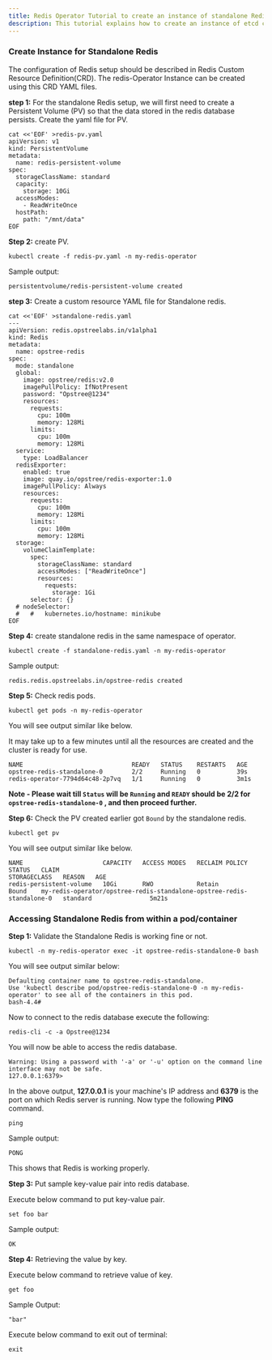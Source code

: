 ```yaml
---
title: Redis Operator Tutorial to create an instance of standalone Redis 
description: This tutorial explains how to create an instance of etcd cluster
---
```


### Create Instance for Standalone Redis

The configuration of Redis setup should be described in Redis Custom Resource Definition(CRD). The redis-Operator Instance can be created using this CRD YAML files. 

**step 1:** For the standalone Redis setup, we will first need to create a Persistent Volume (PV) so that the data stored in the redis database persists. Create the yaml file for PV. 

```execute
cat <<'EOF' >redis-pv.yaml
apiVersion: v1
kind: PersistentVolume
metadata:
  name: redis-persistent-volume
spec:
  storageClassName: standard
  capacity:
    storage: 10Gi
  accessModes:
    - ReadWriteOnce
  hostPath:
    path: "/mnt/data"
EOF
```

**Step 2:** create PV.

```execute
kubectl create -f redis-pv.yaml -n my-redis-operator
```

Sample output:

```output
persistentvolume/redis-persistent-volume created
```

**step 3:** Create a custom resource YAML file for Standalone redis.

```execute
cat <<'EOF' >standalone-redis.yaml
---
apiVersion: redis.opstreelabs.in/v1alpha1
kind: Redis
metadata:
  name: opstree-redis
spec:
  mode: standalone
  global:
    image: opstree/redis:v2.0
    imagePullPolicy: IfNotPresent
    password: "Opstree@1234"
    resources:
      requests:
        cpu: 100m
        memory: 128Mi
      limits:
        cpu: 100m
        memory: 128Mi
  service:
    type: LoadBalancer
  redisExporter:
    enabled: true
    image: quay.io/opstree/redis-exporter:1.0
    imagePullPolicy: Always
    resources:
      requests:
        cpu: 100m
        memory: 128Mi
      limits:
        cpu: 100m
        memory: 128Mi
  storage:
    volumeClaimTemplate:
      spec:
        storageClassName: standard
        accessModes: ["ReadWriteOnce"]
        resources:
          requests:
            storage: 1Gi
      selector: {}
  # nodeSelector:
  #   #   kubernetes.io/hostname: minikube
EOF
```

**Step 4:** create standalone redis in the same namespace of operator.

```execute
kubectl create -f standalone-redis.yaml -n my-redis-operator
```

Sample output:

```output
redis.redis.opstreelabs.in/opstree-redis created
```

**Step 5:** Check redis pods.

```execute
kubectl get pods -n my-redis-operator
```

You will see output similar like below.

It may take up to a few minutes until all the resources are created and the cluster is ready for use.

```output
NAME                              READY   STATUS    RESTARTS   AGE
opstree-redis-standalone-0        2/2     Running   0          39s
redis-operator-7794d64c48-2p7vq   1/1     Running   0          3m1s
```

**Note - Please wait till `Status` will be `Running` and `READY` should be 2/2 for `opstree-redis-standalone-0` , and then proceed further.**

**Step 6:** Check the PV created earlier got `Bound` by the standalone redis.

```execute
kubectl get pv
```

You will see output similar like below.

```output
NAME                      CAPACITY   ACCESS MODES   RECLAIM POLICY   STATUS   CLAIM                                                                   STORAGECLASS   REASON   AGE
redis-persistent-volume   10Gi       RWO            Retain           Bound    my-redis-operator/opstree-redis-standalone-opstree-redis-standalone-0   standard                5m21s
```

### Accessing Standalone Redis from within a pod/container

**Step 1:** Validate the Standalone Redis is working fine or not.

```execute
kubectl -n my-redis-operator exec -it opstree-redis-standalone-0 bash
```

You will see output similar below:

```output
Defaulting container name to opstree-redis-standalone.
Use 'kubectl describe pod/opstree-redis-standalone-0 -n my-redis-operator' to see all of the containers in this pod.
bash-4.4#
```

Now to connect to the redis database execute the following:

```execute
redis-cli -c -a Opstree@1234
```

You will now be able to access the redis database.

```output
Warning: Using a password with '-a' or '-u' option on the command line interface may not be safe.
127.0.0.1:6379>
```

In the above output, **127.0.0.1** is your machine's IP address and **6379** is the port on which Redis server is running. Now type the following **PING** command.

```execute
ping 
```

Sample output:

```output
PONG
```

This shows that Redis is working properly.

**Step 3:** Put sample key-value pair into redis database.

Execute below command to put key-value pair.

```execute
set foo bar
```

Sample output:

```output
OK
```

**Step 4:** Retrieving the value by key.

Execute below command to retrieve value of key.

```execute
get foo
```

Sample Output:

```output
"bar"
```

Execute below command to exit out of terminal:

```execute
exit
```
